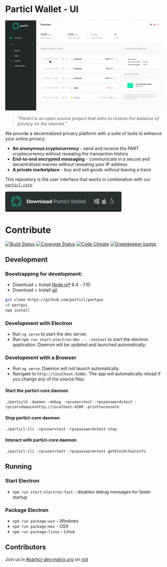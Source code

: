 # Particl Wallet - UI

![UI Preview](preview.gif)

> *"Particl is an open source project that aims to restore the balance of privacy on the internet."* 

We provide a decentralized privacy platform with a suite of tools to enhance your online privacy:
* **An anonymous cryptocurrency** - send and receive the PART cryptocurrency without revealing the transaction history
* **End-to-end encrypted messaging** - communicate in a secure and decentralized manner without revealing your IP address
* **A private marketplace** - buy and sell goods without leaving a trace

This repository is the user interface that works in combination with our [`particl-core`](https://github.com/particl/particl-core).

[![Download the packaged wallet for Mac, Windows and Linux](download-button.png)](https://github.com/particl/partgui/releases)

# Contribute

[![Build Status](https://travis-ci.org/particl/partgui.svg?branch=master)](https://travis-ci.org/particl/partgui)
[![Coverage Status](https://coveralls.io/repos/github/particl/partgui/badge.svg?branch=master)](https://coveralls.io/github/particl/partgui?branch=master)
[![Code Climate](https://codeclimate.com/github/particl/partgui/badges/gpa.svg)](https://codeclimate.com/github/particl/partgui)
[![Greenkeeper badge](https://badges.greenkeeper.io/particl/partgui.svg)](https://greenkeeper.io/)

## Development

### Boostrapping for development:
* Download + Install [Node.js®](https://nodejs.org/) 6.4 - 7.10
* Download + Install [git](https://git-scm.com/)

```bash
git clone https://github.com/particl/partgui
cd partgui
npm install
```

### Development with Electron
* Run `ng serve` to start the dev server.
* Run `npm run start:electron:dev -- -testnet` to start the electron application. Daemon will be updated and launched automatically.

### Development with a Browser
* Run `ng serve`. Daemon will not launch automatically.
* Navigate to `http://localhost:4200/`. The app will automatically reload if you change any of the source files.

#### Start the particl-core daemon
```
./particld -daemon -debug -rpcuser=test -rpcpassword=test -rpccorsdomain=http://localhost:4200 -printtoconsole
```

#### Stop particl-core daemon
```
./particl-cli -rpcuser=test -rpcpassword=test stop
```
#### Interact with particl-core daemon
```
./particl-cli -rpcuser=test -rpcpassword=test getblockchaininfo
```

## Running

### Start Electron
* `npm run start:electron:fast` - disables debug messages for faster startup

### Package Electron
* `npm run package:win` - Windows
* `npm run package:mac` - OSX
* `npm run package:linux` - Linux

## Contributors
Join us in [#particl-dev:matrix.org](https://riot.im/app/#/room/#particl-dev:matrix.org) on [riot](https://riot.im)

